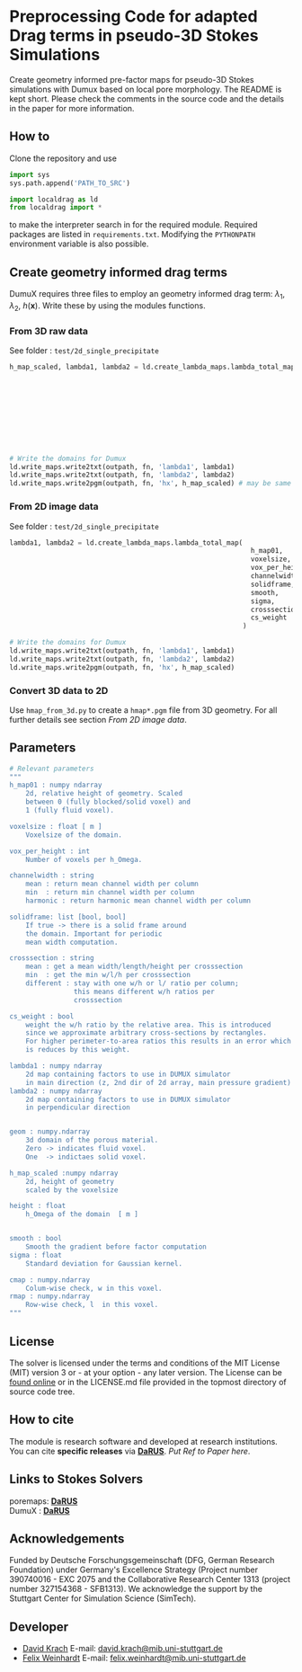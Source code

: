 # Preprocessing Code for adapted Drag terms in pseudo-3D Stokes Simulations
Create geometry informed pre-factor maps for pseudo-3D Stokes simulations with Dumux based on local pore morphology. 
The README is kept short. Please check the comments in the source code and the details in the paper for more information.

## How to
Clone the repository and use 
```python
import sys
sys.path.append('PATH_TO_SRC')

import localdrag as ld
from localdrag import *
```
to make the interpreter search in for the required module. Required packages are listed in `requirements.txt`. Modifying the `PYTHONPATH` environment variable is also possible.


## Create geometry informed drag terms

DumuX requires three files to employ an geometry informed drag term: $\lambda_1$, $\lambda_2$, $h(\mathbf{x})$. Write these by using the modules functions.

### From 3D raw data
See folder : `test/2d_single_precipitate`

```python
h_map_scaled, lambda1, lambda2 = ld.create_lambda_maps.lambda_total_map_3d(
                                                                            geom, 
                                                                            voxelsize, 
                                                                            channelwidth, 
                                                                            solidframe, 
                                                                            crosssection, 
                                                                            smooth, 
                                                                            sigma, 
                                                                            cs_weight
                                                                          )

# Write the domains for Dumux
ld.write_maps.write2txt(outpath, fn, 'lambda1', lambda1)
ld.write_maps.write2txt(outpath, fn, 'lambda2', lambda2)
ld.write_maps.write2pgm(outpath, fn, 'hx', h_map_scaled) # may be same as input
```

### From 2D image data
See folder : `test/2d_single_precipitate`

```python
lambda1, lambda2 = ld.create_lambda_maps.lambda_total_map(
                                                            h_map01, 
                                                            voxelsize, 
                                                            vox_per_height, 
                                                            channelwidth, 
                                                            solidframe, 
                                                            smooth, 
                                                            sigma, 
                                                            crosssection, 
                                                            cs_weight
                                                          )

# Write the domains for Dumux
ld.write_maps.write2txt(outpath, fn, 'lambda1', lambda1)
ld.write_maps.write2txt(outpath, fn, 'lambda2', lambda2)
ld.write_maps.write2pgm(outpath, fn, 'hx', h_map_scaled)
```


### Convert 3D data to 2D 

Use `hmap_from_3d.py` to create a `hmap*.pgm` file from 3D geometry. For all further details see section *From 2D image data*.


## Parameters
```bash
# Relevant parameters 
"""
h_map01 : numpy ndarray
    2d, relative height of geometry. Scaled
    between 0 (fully blocked/solid voxel) and 
    1 (fully fluid voxel).

voxelsize : float [ m ]
    Voxelsize of the domain.

vox_per_height : int 
    Number of voxels per h_Omega.

channelwidth : string
    mean : return mean channel width per column
    min  : return min channel width per column
    harmonic : return harmonic mean channel width per column

solidframe: list [bool, bool]
    If true -> there is a solid frame around 
    the domain. Important for periodic 
    mean width computation.

crosssection : string
    mean : get a mean width/length/height per crosssection
    min  : get the min w/l/h per crosssection
    different : stay with one w/h or l/ ratio per column;
                this means different w/h ratios per 
                crosssection 

cs_weight : bool 
    weight the w/h ratio by the relative area. This is introduced
    since we approximate arbitrary cross-sections by rectangles. 
    For higher perimeter-to-area ratios this results in an error which 
    is reduces by this weight. 

lambda1 : numpy ndarray
    2d map containing factors to use in DUMUX simulator
    in main direction (z, 2nd dir of 2d array, main pressure gradient)
lambda2 : numpy ndarray
    2d map containing factors to use in DUMUX simulator
    in perpendicular direction 


geom : numpy.ndarray
    3d domain of the porous material.
    Zero -> indicates fluid voxel.
    One  -> indictaes solid voxel.

h_map_scaled :numpy ndarray
    2d, height of geometry
    scaled by the voxelsize

height : float
    h_Omega of the domain  [ m ]


smooth : bool 
    Smooth the gradient before factor computation
sigma : float
    Standard deviation for Gaussian kernel.

cmap : numpy.ndarray 
    Colum-wise check, w in this voxel. 
rmap : numpy.ndarray
    Row-wise check, l  in this voxel.
"""
```

## License

The solver is licensed under the terms and conditions of the MIT License (MIT) version 3 or - at your option - any later
version. The License can be [found online](https://opensource.org/license/mit/) or in the LICENSE.md file
provided in the topmost directory of source code tree.

## How to cite

The module is research software and developed at research institutions. You can cite **specific releases** via [**DaRUS**](https://doi.org/10.18419/darus-XYXY).
*Put Ref to Paper here*.


## Links to Stokes Solvers

poremaps: [**DaRUS**](https://doi.org/10.18419/darus-XYXY)\
DumuX : [**DaRUS**](https://doi.org/10.18419/darus-4313)


## Acknowledgements
Funded by Deutsche Forschungsgemeinschaft (DFG, German Research Foundation) under Germany's Excellence Strategy (Project number 390740016 - EXC 2075 and the Collaborative Research Center 1313 (project number 327154368 - SFB1313). We acknowledge the support by the Stuttgart Center for Simulation Science (SimTech).

## Developer

- [David Krach](https://www.mib.uni-stuttgart.de/institute/team/Krach/) E-mail: [david.krach@mib.uni-stuttgart.de](mailto:david.krach@mib.uni-stuttgart.de)
- [Felix Weinhardt](https://www.mib.uni-stuttgart.de/de/institut/team/Weinhardt-00003/) E-mail: [felix.weinhardt@mib.uni-stuttgart.de](mailto:felix.weinhardt@mib.uni-stuttgart.de)
